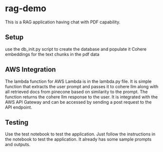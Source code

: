 # rag-demo
This is a RAG application having chat with PDF capability.

## Setup
use the db_init.py script to create the database and populate it Cohere embeddings for the text chunks in the pdf data

## AWS Integration
The lambda function for AWS Lambda is in the lambda.py file. It is simple function that extracts the user prompt 
and passes it to cohere llm along with all retrieved docs from pinecone based on similarity to the prompt. The 
function returns the cohere llm response to the user. It is integrated with the AWS API Gateway and can be accessed
by sending a post request to the API endpoint.

## Testing
Use the test notebook to test the application. Just follow the instructions in the notebook to test the application.
It already has some sample prompts and outputs.

